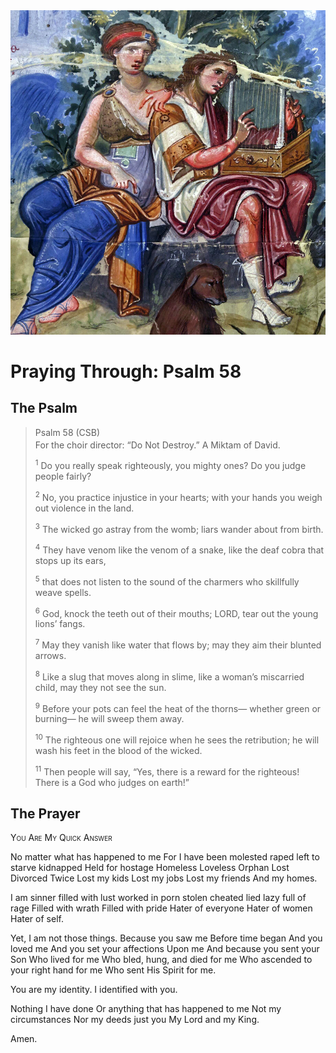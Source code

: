 <img class="intro-right" src="../images/art-paris-psalter.jpg">

<style>
  li {list-style-type: none;}
  p + ul {
    margin-top: -18px;
}
</style>

# Praying Through: Psalm 58

## The Psalm

>Psalm 58 (CSB)  
><sup></sup> For the choir director: “Do Not Destroy.” A Miktam of David. 
>
><sup>1</sup> Do you really speak righteously, you mighty ones? Do you judge people fairly? 
>
><sup>2</sup> No, you practice injustice in your hearts; with your hands you weigh out violence in the land. 
>
><sup>3</sup> The wicked go astray from the womb; liars wander about from birth. 
>
><sup>4</sup> They have venom like the venom of a snake, like the deaf cobra that stops up its ears, 
>
><sup>5</sup> that does not listen to the sound of the charmers who skillfully weave spells. 
>
><sup>6</sup> God, knock the teeth out of their mouths; LORD, tear out the young lions’ fangs. 
>
><sup>7</sup> May they vanish like water that flows by; may they aim their blunted arrows. 
>
><sup>8</sup> Like a slug that moves along in slime, like a woman’s miscarried child, may they not see the sun. 
>
><sup>9</sup> Before your pots can feel the heat of the thorns— whether green or burning— he will sweep them away. 
>
><sup>10</sup> The righteous one will rejoice when he sees the retribution; he will wash his feet in the blood of the wicked. 
>
><sup>11</sup> Then people will say, “Yes, there is a reward for the righteous! There is a God who judges on earth!”

## The Prayer

<div style="font-variant: small-caps;">
You Are My Quick Answer
</div>

No matter what has happened to me
For I have been
molested
raped
left to starve
kidnapped
Held for hostage
Homeless
Loveless
Orphan
Lost
Divorced
Twice
Lost my kids
Lost my jobs
Lost my friends
And my homes.

I am sinner
filled with lust
worked in porn
stolen
cheated
lied
lazy
full of rage
Filled with wrath
Filled with pride
Hater of everyone
Hater of women
Hater of self.

Yet,
I am not those things.
Because you saw me 
Before time began
And you loved me
And you set your affections 
Upon me
And because you sent your Son
Who lived for me
Who bled, hung, and died for me
Who ascended to your right hand for me
Who sent His Spirit for me.

You are my identity.
I identified with you.

Nothing I have done
Or anything that has happened to me
Not my circumstances
Nor my deeds
just you
My Lord and my King.

Amen.
